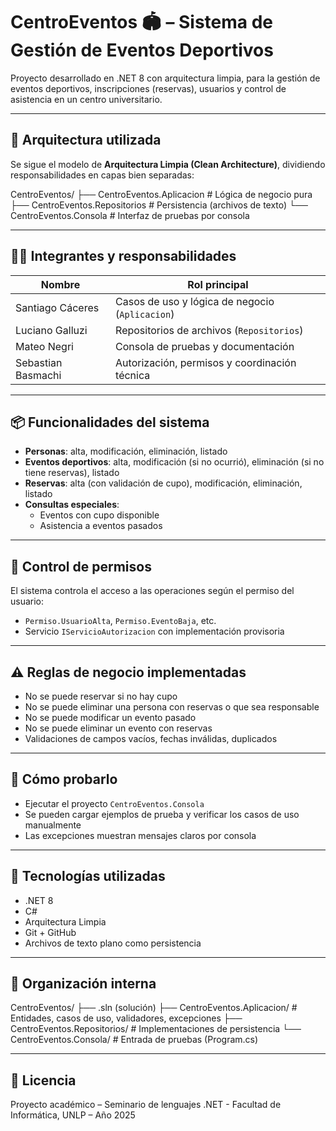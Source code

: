 # CentroEventos 🏟️ – Sistema de Gestión de Eventos Deportivos

Proyecto desarrollado en .NET 8 con arquitectura limpia, para la gestión de eventos deportivos, inscripciones (reservas), usuarios y control de asistencia en un centro universitario.

---

## 🧩 Arquitectura utilizada

Se sigue el modelo de **Arquitectura Limpia (Clean Architecture)**, dividiendo responsabilidades en capas bien separadas:

CentroEventos/
├── CentroEventos.Aplicacion # Lógica de negocio pura
├── CentroEventos.Repositorios # Persistencia (archivos de texto)
└── CentroEventos.Consola # Interfaz de pruebas por consola


---

## 👨‍💻 Integrantes y responsabilidades

| Nombre             | Rol principal                             |
|--------------------|-------------------------------------------|
| Santiago Cáceres   | Casos de uso y lógica de negocio (`Aplicacion`) |
| Luciano Galluzi    | Repositorios de archivos (`Repositorios`) |
| Mateo Negri        | Consola de pruebas y documentación         |
| Sebastian Basmachi | Autorización, permisos y coordinación técnica |

---

## 📦 Funcionalidades del sistema

- **Personas**: alta, modificación, eliminación, listado
- **Eventos deportivos**: alta, modificación (si no ocurrió), eliminación (si no tiene reservas), listado
- **Reservas**: alta (con validación de cupo), modificación, eliminación, listado
- **Consultas especiales**:
  - Eventos con cupo disponible
  - Asistencia a eventos pasados

---

## 🔐 Control de permisos

El sistema controla el acceso a las operaciones según el permiso del usuario:

- `Permiso.UsuarioAlta`, `Permiso.EventoBaja`, etc.
- Servicio `IServicioAutorizacion` con implementación provisoria

---

## ⚠️ Reglas de negocio implementadas

- No se puede reservar si no hay cupo
- No se puede eliminar una persona con reservas o que sea responsable
- No se puede modificar un evento pasado
- No se puede eliminar un evento con reservas
- Validaciones de campos vacíos, fechas inválidas, duplicados

---

## 🧪 Cómo probarlo

- Ejecutar el proyecto `CentroEventos.Consola`
- Se pueden cargar ejemplos de prueba y verificar los casos de uso manualmente
- Las excepciones muestran mensajes claros por consola

---

## 🧠 Tecnologías utilizadas

- .NET 8
- C#
- Arquitectura Limpia
- Git + GitHub
- Archivos de texto plano como persistencia

---

## 📁 Organización interna

CentroEventos/
├── .sln (solución)
├── CentroEventos.Aplicacion/ # Entidades, casos de uso, validadores, excepciones
├── CentroEventos.Repositorios/ # Implementaciones de persistencia
└── CentroEventos.Consola/ # Entrada de pruebas (Program.cs)


---

## 📄 Licencia

Proyecto académico – Seminario de lenguajes .NET - Facultad de Informática, UNLP – Año 2025

